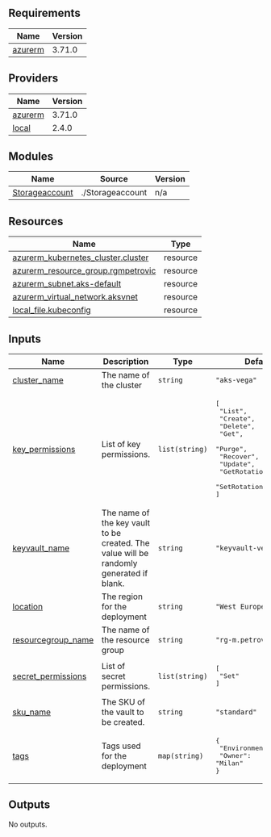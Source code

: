 ## Requirements

| Name | Version |
|------|---------|
| <a name="requirement_azurerm"></a> [azurerm](#requirement\_azurerm) | 3.71.0 |

## Providers

| Name | Version |
|------|---------|
| <a name="provider_azurerm"></a> [azurerm](#provider\_azurerm) | 3.71.0 |
| <a name="provider_local"></a> [local](#provider\_local) | 2.4.0 |

## Modules

| Name | Source | Version |
|------|--------|---------|
| <a name="module_Storageaccount"></a> [Storageaccount](#module\_Storageaccount) | ./Storageaccount | n/a |

## Resources

| Name | Type |
|------|------|
| [azurerm_kubernetes_cluster.cluster](https://registry.terraform.io/providers/hashicorp/azurerm/3.71.0/docs/resources/kubernetes_cluster) | resource |
| [azurerm_resource_group.rgmpetrovic](https://registry.terraform.io/providers/hashicorp/azurerm/3.71.0/docs/resources/resource_group) | resource |
| [azurerm_subnet.aks-default](https://registry.terraform.io/providers/hashicorp/azurerm/3.71.0/docs/resources/subnet) | resource |
| [azurerm_virtual_network.aksvnet](https://registry.terraform.io/providers/hashicorp/azurerm/3.71.0/docs/resources/virtual_network) | resource |
| [local_file.kubeconfig](https://registry.terraform.io/providers/hashicorp/local/latest/docs/resources/file) | resource |

## Inputs

| Name | Description | Type | Default | Required |
|------|-------------|------|---------|:--------:|
| <a name="input_cluster_name"></a> [cluster\_name](#input\_cluster\_name) | The name of the cluster | `string` | `"aks-vega"` | no |
| <a name="input_key_permissions"></a> [key\_permissions](#input\_key\_permissions) | List of key permissions. | `list(string)` | <pre>[<br>  "List",<br>  "Create",<br>  "Delete",<br>  "Get",<br>  "Purge",<br>  "Recover",<br>  "Update",<br>  "GetRotationPolicy",<br>  "SetRotationPolicy"<br>]</pre> | no |
| <a name="input_keyvault_name"></a> [keyvault\_name](#input\_keyvault\_name) | The name of the key vault to be created. The value will be randomly generated if blank. | `string` | `"keyvault-vega"` | no |
| <a name="input_location"></a> [location](#input\_location) | The region for the deployment | `string` | `"West Europe"` | no |
| <a name="input_resourcegroup_name"></a> [resourcegroup\_name](#input\_resourcegroup\_name) | The name of the resource group | `string` | `"rg-m.petrovic"` | no |
| <a name="input_secret_permissions"></a> [secret\_permissions](#input\_secret\_permissions) | List of secret permissions. | `list(string)` | <pre>[<br>  "Set"<br>]</pre> | no |
| <a name="input_sku_name"></a> [sku\_name](#input\_sku\_name) | The SKU of the vault to be created. | `string` | `"standard"` | no |
| <a name="input_tags"></a> [tags](#input\_tags) | Tags used for the deployment | `map(string)` | <pre>{<br>  "Environment": "Lab",<br>  "Owner": "Milan"<br>}</pre> | no |

## Outputs

No outputs.
